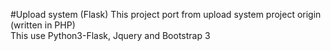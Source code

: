 #Upload system (Flask)
This project port from upload system project origin (written in PHP)  
This use Python3-Flask, Jquery and Bootstrap 3
